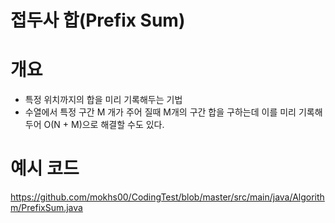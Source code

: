 # 접두사 합(Prefix Sum)

# 개요
- 특정 위치까지의 합을 미리 기록해두는 기법
- 수열에서 특정 구간 M 개가 주어 질때 M개의 구간 합을 구하는데 이를 미리 기록해두어 O(N + M)으로 해결할 수도 있다.

# 예시 코드

https://github.com/mokhs00/CodingTest/blob/master/src/main/java/Algorithm/PrefixSum.java